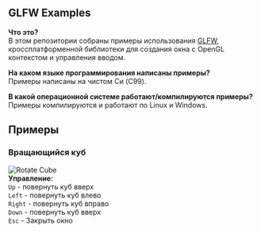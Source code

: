GLFW Examples
-------------
**Что это?**  
В этом репозитории собраны примеры использования [GLFW](http://www.glfw.org/), кроссплатформенной библиотеки для создания окна с OpenGL контекстом и управления вводом.

**На каком языке программирования написаны примеры?**  
Примеры написаны на чистом Си (C99).

**В какой операционной системе работают/компилируются примеры?**  
Примеры компилируются и работают по Linux и Windows.

Примеры
-------
### Вращающийся куб
![Rotate Cube](https://raw.githubusercontent.com/IIIypuk/glfw-examples/master/rotate_cube/rotate_cube.png)  
**Управление:**  
`Up` - повернуть куб вверх  
`Left` - повернуть куб влево  
`Right` - повернуть куб вправо  
`Down` - повернуть куб вверх  
`Esc` - Закрыть окно
